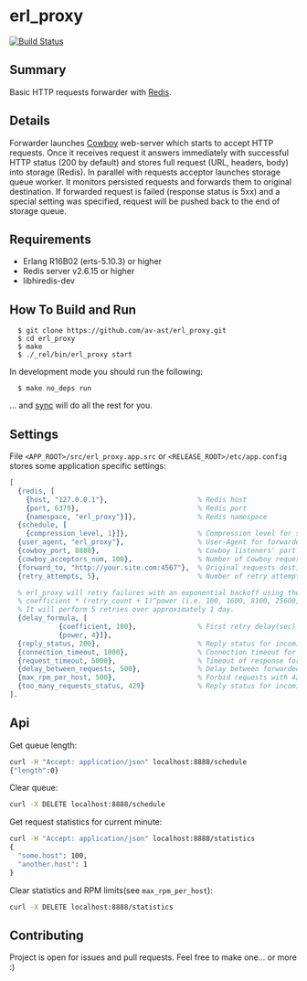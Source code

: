 erl_proxy
=========

[![Build Status](https://travis-ci.org/av-ast/erl_proxy.png?branch=master)](https://travis-ci.org/av-ast/erl_proxy)

## Summary

Basic HTTP requests forwarder with [Redis](http://redis.io).

## Details

Forwarder launches [Cowboy](https://github.com/extend/cowboy/) web-server which starts to accept HTTP requests. 
Once it receives request it answers immediately with successful HTTP status (200 by default) and stores full request 
(URL, headers, body) into storage (Redis).
In parallel with requests acceptor launches storage queue worker. It monitors persisted requests and forwards them to original destination. If forwarded request is failed (response status is 5xx) and a special setting was specified, request will be pushed back to the end of storage queue.

## Requirements

* Erlang R16B02 (erts-5.10.3) or higher
* Redis server v2.6.15 or higher
* libhiredis-dev

## How To Build and Run

```
  $ git clone https://github.com/av-ast/erl_proxy.git
  $ cd erl_proxy
  $ make
  $ ./_rel/bin/erl_proxy start
```

In development mode you should run the following:

```
  $ make no_deps run
```

... and [sync](https://github.com/rustyio/sync) will do all the rest for you.

## Settings

File `<APP_ROOT>/src/erl_proxy.app.src` or `<RELEASE_ROOT>/etc/app.config` stores some application specific settings:

``` erlang
[
  {redis, [
    {host, "127.0.0.1"},                      % Redis host
    {port, 6379},                             % Redis port
    {namespace, "erl_proxy"}]},               % Redis namespace
  {schedule, [
    {compression_level, 1}]},                 % Compression level for stored requests. Default value is 0 i.e. without compression.
  {user_agent, "erl_proxy"},                  % User-Agent for forwarded requests
  {cowboy_port, 8888},                        % Cowboy listeners' port
  {cowboy_acceptors_num, 100},                % Number of Cowboy requests acceptors
  {forward_to, "http://your.site.com:4567"},  % Original requests destination URL
  {retry_attempts, 5},                        % Number of retry attempts for failed forwarded requests

  % erl_proxy will retry failures with an exponential backoff using the formula
  % coefficient * (retry_count + 1)^power (i.e. 100, 1600, 8100, 25600, 62500, ... seconds).
  % It will perform 5 retries over approximately 1 day.
  {delay_formula, [
            {coefficient, 100},               % First retry delay(sec)
            {power, 4}]},
  {reply_status, 200},                        % Reply status for incoming clients' requests
  {connection_timeout, 1000},                 % Connection timeout for forwarded requests (ms)
  {request_timeout, 5000},                    % Timeout of response for forwarded requests (ms)
  {delay_between_requests, 500},              % Delay between forwarded requests (ms)
  {max_rpm_per_host, 500},                    % Forbid requests with 429 status if host sends over 500 request in last minute
  {too_many_requests_status, 429}             % Reply status for incoming clients' requests
].
```

## Api

Get queue length:

``` bash
curl -H "Accept: application/json" localhost:8888/schedule
{"length":0}
```

Clear queue:

``` bash
curl -X DELETE localhost:8888/schedule
```

Get request statistics for current minute:

``` bash
curl -H "Accept: application/json" localhost:8888/statistics
{
  "some.host": 100,
  "another.host": 1
}
```

Clear statistics and RPM limits(see `max_rpm_per_host`):

``` bash
curl -X DELETE localhost:8888/statistics
```

## Contributing

Project is open for issues and pull requests. Feel free to make one... or more :)
